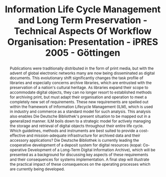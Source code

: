 ---
abstract: 'Publications were traditionally distributed in the form of print media,
  but with the advent of global electronic networks many are now being disseminated
  as digital documents. This evolutionary shift significantly changes the task profile
  of libraries and especially concerns archive libraries, which are entrusted with
  the preservation of a nation''s cultural heritage. As libraries expand their scope
  to accommodate digital objects, they can no longer resort to established methods
  for archiving print, but must adapt their organisation and operation to meet a completely
  new set of requirements.

  These new requirements are spelled out within the framework of Information Lifecycle
  Management (ILM), which is used in industry and commerce as a standard model for
  such analysis. This analysis also enables Die Deutsche Bibliothek''s present situation
  to be mapped out in a generalized manner. ILM boils down to a strategic model for
  actively managing the storage and retrieval of digital objects throughout their
  entire life cycle. Which guidelines, methods and instruments are best suited to
  provide a cost-effective and mission-adequate infrastructure for archived data and
  their accessory applications?

  Die Deutsche Bibliothek is currently leading the cooperative development of a deposit
  system for digital resources (kopal: Co-operative Development of a Long-Term Digital
  Information Archive), which will be presented as a background for discussing key
  aspects of these requirements and their consequences for systems implementation.
  A final step will illustrate the practical impact of these consequences on the operating
  processes which are currently being developed.'
creators:
- Altenhöner, Reinhard
date: null
document_url: https://services.phaidra.univie.ac.at/api/object/o:295036/download
grand_parent: iPRES
institutions: []
keywords:
- göttingen
landing_page_url: https://phaidra.univie.ac.at/o:295036
language: eng
layout: publication
license: CC BY-SA 3.0 AT
notes_url: null
parent: iPRES 2005
presentation_url: null
publication_type: paper
size: 1786530
source_name: iPRES
title: 'Information Life Cycle Management and Long Term Preservation - Technical Aspects
  Of Workflow Organisation: Presentation - iPRES 2005 - Göttingen'
year: 2005
---